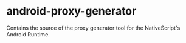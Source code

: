 # android-proxy-generator
Contains the source of the proxy generator tool for the NativeScript's Android Runtime.
